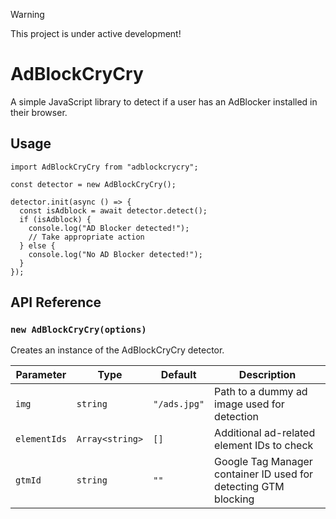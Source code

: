 > [!WARNING]
>
> This project is under active development!

# AdBlockCryCry

A simple JavaScript library to detect if a user has an AdBlocker installed in their browser.

## Usage

```=js
import AdBlockCryCry from "adblockcrycry";

const detector = new AdBlockCryCry();

detector.init(async () => {
  const isAdblock = await detector.detect();
  if (isAdblock) {
    console.log("AD Blocker detected!");
    // Take appropriate action
  } else {
    console.log("No AD Blocker detected!");
  }
});

```

## API Reference

### `new AdBlockCryCry(options)`

Creates an instance of the AdBlockCryCry detector.

| Parameter    | Type            | Default      | Description                                                     |
| ------------ | --------------- | ------------ | --------------------------------------------------------------- |
| `img`        | `string`        | `"/ads.jpg"` | Path to a dummy ad image used for detection                     |
| `elementIds` | `Array<string>` | `[]`         | Additional ad-related element IDs to check                      |
| `gtmId`      | `string`        | `""`         | Google Tag Manager container ID used for detecting GTM blocking |
